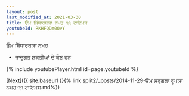 ```yaml
---
layout: post
last_modified_at: 2021-03-30
title: ਓਮ ਸਿੱਧਾਰਥਯਾ ਨਮਹ ੧੧ ਟਾਇਮਸ
youtubeId: RKHFQDm0OvY
---
```

 
 
 ਓਮ ਸਿੱਧਾਰਥਯਾ ਨਮਹ  
 
 -  ਜਾਦੂਗਤ ਸ਼ਕਤੀਆਂ ਦੇ ਕੌਣ ਹਨ 
 
  
 
  
 
 
 
 
 
 


{% include youtubePlayer.html id=page.youtubeId %}
 
[Next]({{ site.baseurl }}{% link  split2/_posts/2014-11-29-ਓਮ ਸਰੁਗਲਾ ਰੂਪਯਾ ਨਮਹ ੧੧ ਟਾਇਮਸ.md%})
 
